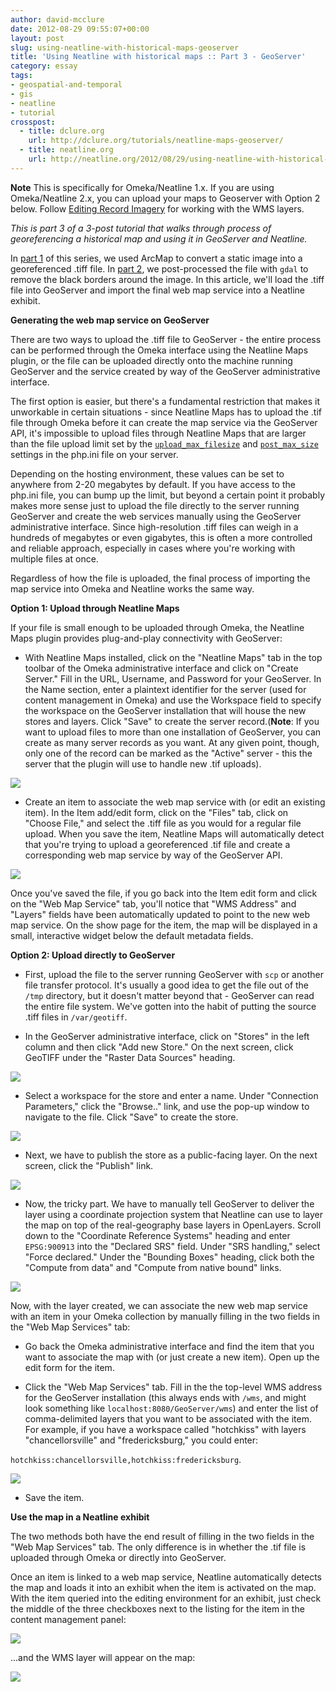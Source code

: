 ```yaml
---
author: david-mcclure
date: 2012-08-29 09:55:07+00:00
layout: post
slug: using-neatline-with-historical-maps-geoserver
title: 'Using Neatline with historical maps :: Part 3 - GeoServer'
category: essay
tags:
- geospatial-and-temporal
- gis
- neatline
- tutorial
crosspost:
  - title: dclure.org
    url: http://dclure.org/tutorials/neatline-maps-geoserver/
  - title: neatline.org
    url: http://neatline.org/2012/08/29/using-neatline-with-historical-maps-part-3-geoserver/
---
```


**Note** This is specifically for Omeka/Neatline 1.x. If you are using Omeka/Neatline 2.x, you can upload your maps to Geoserver with Option 2 below. Follow [Editing Record Imagery](http://docs.neatline.org/style-tab-imagery.html) for working with the WMS layers.

_This is part 3 of a 3-post tutorial that walks through process of georeferencing a historical map and using it in GeoServer and Neatline._

In [part 1](https://scholarslab.org/geospatial-and-temporal/using-neatline-with-historical-maps-georeferencing/) of this series, we used ArcMap to convert a static image into a georeferenced .tiff file. In [part 2](https://scholarslab.org/geospatial-and-temporal/using-neatline-with-historical-maps-part-2-transparency/), we post-processed the file with `gdal` to remove the black borders around the image. In this article, we'll load the .tiff file into GeoServer and import the final web map service into a Neatline exhibit.

**Generating the web map service on GeoServer**

There are two ways to upload the .tiff file to GeoServer - the entire process can be performed through the Omeka interface using the Neatline Maps plugin, or the file can be uploaded directly onto the machine running GeoServer and the service created by way of the GeoServer administrative interface.

The first option is easier, but there's a fundamental restriction that makes it unworkable in certain situations - since Neatline Maps has to upload the .tif file through Omeka before it can create the map service via the GeoServer API, it's impossible to upload files through Neatline Maps that are larger than the file upload limit set by the [`upload_max_filesize`](http://www.php.net/manual/en/ini.core.php#ini.upload-max-filesize) and [`post_max_size`](http://www.php.net/manual/en/ini.core.php#ini.post-max-size) settings in the php.ini file on your server.

Depending on the hosting environment, these values can be set to anywhere from 2-20 megabytes by default. If you have access to the php.ini file, you can bump up the limit, but beyond a certain point it probably makes more sense just to upload the file directly to the server running GeoServer and create the web services manually using the GeoServer administrative interface. Since high-resolution .tiff files can weigh in a hundreds of megabytes or even gigabytes, this is often a more controlled and reliable approach, especially in cases where you're working with multiple files at once.

Regardless of how the file is uploaded, the final process of importing the map service into Omeka and Neatline works the same way.

**Option 1: Upload through Neatline Maps**

If your file is small enough to be uploaded through Omeka, the Neatline Maps plugin provides plug-and-play connectivity with GeoServer:




* With Neatline Maps installed, click on the "Neatline Maps" tab in the top toolbar of the Omeka administrative interface and click on "Create Server." Fill in the URL, Username, and Password for your GeoServer. In the Name section, enter a plaintext identifier for the server (used for content management in Omeka) and use the Workspace field to specify the workspace on the GeoServer installation that will house the new stores and layers. Click "Save" to create the server record.(**Note**: If you want to upload files to more than one installation of GeoServer, you can create as many server records as you want. At any given point, though, only one of the record can be marked as the "Active" server - this the server that the plugin will use to handle new .tif uploads).

<img src="http://static.scholarslab.org/wp-content/uploads/2012/07/create-server-300x245.jpg">


* Create an item to associate the web map service with (or edit an existing item). In the Item add/edit form, click on the "Files" tab, click on "Choose File," and select the .tiff file as you would for a regular file upload. When you save the item, Neatline Maps will automatically detect that you're trying to upload a georeferenced .tif file and create a corresponding web map service by way of the GeoServer API.

[![](http://static.scholarslab.org/wp-content/uploads/2012/07/upload-file-300x124.jpg)](http://static.scholarslab.org/wp-content/uploads/2012/07/upload-file.jpg)

Once you've saved the file, if you go back into the Item edit form and click on the "Web Map Service" tab, you'll notice that "WMS Address" and "Layers" fields have been automatically updated to point to the new web map service. On the show page for the item, the map will be displayed in a small, interactive widget below the default metadata fields.


**Option 2: Upload directly to GeoServer**




* First, upload the file to the server running GeoServer with `scp` or another file transfer protocol. It's usually a good idea to get the file out of the `/tmp` directory, but it doesn't matter beyond that - GeoServer can read the entire file system. We've gotten into the habit of putting the source .tiff files in `/var/geotiff`.


* In the GeoServer administrative interface, click on "Stores" in the left column and then click "Add new Store." On the next screen, click GeoTIFF under the "Raster Data Sources" heading.

[![](http://static.scholarslab.org/wp-content/uploads/2012/07/new-data-store-300x159.jpg)](http://static.scholarslab.org/wp-content/uploads/2012/07/new-data-store.jpg)


* Select a workspace for the store and enter a name. Under "Connection Parameters," click the "Browse.." link, and use the pop-up window to navigate to the file. Click "Save" to create the store.

[![](http://static.scholarslab.org/wp-content/uploads/2012/07/connection-parameters-300x162.jpg)](http://static.scholarslab.org/wp-content/uploads/2012/07/connection-parameters.jpg)


* Next, we have to publish the store as a public-facing layer. On the next screen, click the "Publish" link.

[![](http://static.scholarslab.org/wp-content/uploads/2012/07/publish-300x158.jpg)](http://static.scholarslab.org/wp-content/uploads/2012/07/publish.jpg)


* Now, the tricky part. We have to manually tell GeoServer to deliver the layer using a coordinate projection system that Neatline can use to layer the map on top of the real-geography base layers in OpenLayers. Scroll down to the "Coordinate Reference Systems" heading and enter `EPSG:900913` into the "Declared SRS" field. Under "SRS handling," select "Force declared." Under the "Bounding Boxes" heading, click both the "Compute from data" and "Compute from native bound" links.

[![](http://static.scholarslab.org/wp-content/uploads/2012/07/coordinates-274x300.jpg)](http://static.scholarslab.org/wp-content/uploads/2012/07/coordinates.jpg)


Now, with the layer created, we can associate the new web map service with an item in your Omeka collection by manually filling in the two fields in the "Web Map Services" tab:


* Go back the Omeka administrative interface and find the item that you want to associate the map with (or just create a new item). Open up the edit form for the item.


* Click the "Web Map Services" tab. Fill in the the top-level WMS address for the GeoServer installation (this always ends with `/wms`, and might look something like `localhost:8080/GeoServer/wms`) and enter the list of comma-delimited layers that you want to be associated with the item. For example, if you have a workspace called "hotchkiss" with layers "chancellorsville" and "fredericksburg," you could enter:

`hotchkiss:chancellorsville,hotchkiss:fredericksburg`.

[![](http://static.scholarslab.org/wp-content/uploads/2012/07/wms-tab-300x181.jpg)](http://static.scholarslab.org/wp-content/uploads/2012/07/wms-tab.jpg)


* Save the item.


**Use the map in a Neatline exhibit**

The two methods both have the end result of filling in the two fields in the "Web Map Services" tab. The only difference is in whether the .tif file is uploaded through Omeka or directly into GeoServer.

Once an item is linked to a web map service, Neatline automatically detects the map and loads it into an exhibit when the item is activated on the map. With the item queried into the editing environment for an exhibit, just check the middle of the three checkboxes next to the listing for the item in the content management panel:

[![](http://static.scholarslab.org/wp-content/uploads/2012/08/map-activation-300x178.jpg)](http://static.scholarslab.org/wp-content/uploads/2012/08/map-activation.jpg)

...and the WMS layer will appear on the map:

[![](http://static.scholarslab.org/wp-content/uploads/2012/08/map-in-exhibit-300x195.jpg)](http://static.scholarslab.org/wp-content/uploads/2012/08/map-in-exhibit.jpg)

